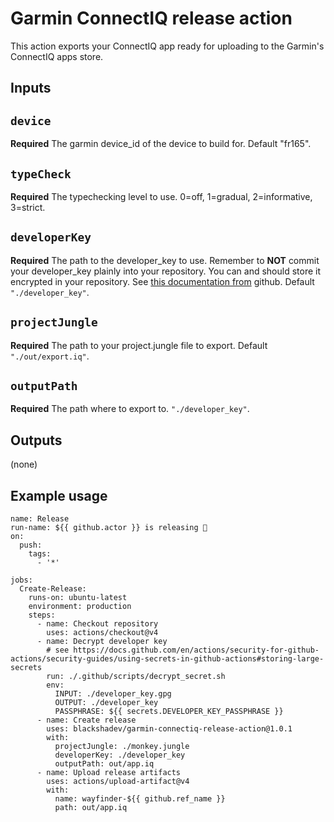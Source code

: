 # Garmin ConnectIQ release action

This action exports your ConnectIQ app ready for uploading to the Garmin's ConnectIQ apps store.  

## Inputs

## `device`

**Required** The garmin device_id of the device to build for. Default "fr165".

## `typeCheck`

**Required** The typechecking level to use. 0=off, 1=gradual, 2=informative, 3=strict.

## `developerKey`

**Required** The path to the developer_key to use. Remember to **NOT** commit your developer_key plainly into your repository. You can and should store it encrypted in your repository. See [this documentation from](https://docs.github.com/en/actions/security-for-github-actions/security-guides/using-secrets-in-github-actions#storing-large-secrets) github. Default `"./developer_key"`.

## `projectJungle`

**Required** The path to your project.jungle file to export. Default `"./out/export.iq"`.

## `outputPath`

**Required** The path where to export to. `"./developer_key"`.

## Outputs

(none)

## Example usage

```
name: Release
run-name: ${{ github.actor }} is releasing 🚀
on: 
  push:
    tags:
      - '*'

jobs:
  Create-Release:
    runs-on: ubuntu-latest
    environment: production
    steps:
      - name: Checkout repository
        uses: actions/checkout@v4
      - name: Decrypt developer key
        # see https://docs.github.com/en/actions/security-for-github-actions/security-guides/using-secrets-in-github-actions#storing-large-secrets
        run: ./.github/scripts/decrypt_secret.sh
        env:
          INPUT: ./developer_key.gpg
          OUTPUT: ./developer_key
          PASSPHRASE: ${{ secrets.DEVELOPER_KEY_PASSPHRASE }}
      - name: Create release
        uses: blackshadev/garmin-connectiq-release-action@1.0.1
        with:
          projectJungle: ./monkey.jungle
          developerKey: ./developer_key
          outputPath: out/app.iq
      - name: Upload release artifacts
        uses: actions/upload-artifact@v4
        with:
          name: wayfinder-${{ github.ref_name }}
          path: out/app.iq
```
